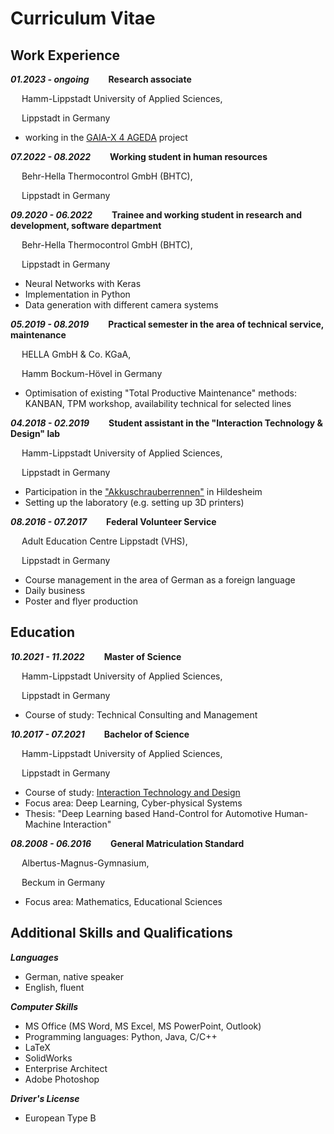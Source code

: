 # Curriculum Vitae

## Work Experience

**_01.2023 - ongoing_ &emsp; &ensp; Research associate**

&emsp; Hamm-Lippstadt University of Applied Sciences,

&emsp; Lippstadt in Germany
 - working in the [GAIA-X 4 AGEDA](http://gaiax4ageda.de/) project


**_07.2022 - 08.2022_ &emsp; &ensp; Working student in human resources**

&emsp; Behr-Hella Thermocontrol GmbH (BHTC),

&emsp; Lippstadt in Germany


**_09.2020 - 06.2022_ &emsp; &ensp; Trainee and working student in research and development, software department**

&emsp; Behr-Hella Thermocontrol GmbH (BHTC),

&emsp; Lippstadt in Germany
 - Neural Networks with Keras
 - Implementation in Python
 - Data generation with different camera systems


**_05.2019 - 08.2019_ &emsp; &ensp; Practical semester in the area of technical service, maintenance**

&emsp; HELLA GmbH & Co. KGaA,

&emsp; Hamm Bockum-Hövel in Germany
 - Optimisation of existing "Total Productive Maintenance" methods: KANBAN, TPM workshop, availability technical for selected lines


**_04.2018 - 02.2019_ &emsp; &ensp; Student assistant in the "Interaction Technology & Design" lab**

&emsp; Hamm-Lippstadt University of Applied Sciences,

&emsp; Lippstadt in Germany
 - Participation in the ["Akkuschrauberrennen"](https://youtu.be/HA7wtvf0BAs?list=PLyDUTAQn7hKZaFcKDu9q29UKYiUGE1skn&t=8414) in Hildesheim
 - Setting up the laboratory (e.g. setting up 3D printers)


**_08.2016 - 07.2017_ &emsp; &ensp; Federal Volunteer Service**

&emsp; Adult Education Centre Lippstadt (VHS),

&emsp; Lippstadt in Germany
 - Course management in the area of German as a foreign language
 - Daily business
 - Poster and flyer production


## Education

**_10.2021 - 11.2022_ &emsp; &ensp; Master of Science**

&emsp; Hamm-Lippstadt University of Applied Sciences,

&emsp; Lippstadt in Germany
 - Course of study: Technical Consulting and Management

**_10.2017 - 07.2021_ &emsp; &ensp; Bachelor of Science**

&emsp; Hamm-Lippstadt University of Applied Sciences,

&emsp; Lippstadt in Germany
 - Course of study: [Interaction Technology and Design](https://www.youtube.com/watch?v=kPS3BY3Rs4w&list=PLyDUTAQn7hKZaFcKDu9q29UKYiUGE1skn&index=3)
 - Focus area: Deep Learning, Cyber-physical Systems
 - Thesis: "Deep Learning based Hand-Control for Automotive Human-Machine Interaction"

**_08.2008 - 06.2016_ &emsp; &ensp; General Matriculation Standard**

&emsp; Albertus-Magnus-Gymnasium,

&emsp; Beckum in Germany
 - Focus area: Mathematics, Educational Sciences


## Additional Skills and Qualifications

**_Languages_**
 - German, native speaker
 - English, fluent

**_Computer Skills_**
 - MS Office (MS Word, MS Excel, MS PowerPoint, Outlook)
 - Programming languages: Python, Java, C/C++
 - LaTeX
 - SolidWorks
 - Enterprise Architect
 - Adobe Photoshop

**_Driver's License_**
 - European Type B
